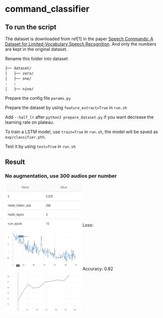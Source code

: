 # command_classifier

## To run the script
The dataset is downloaded from ref[1] in the paper [Speech Commands: A Dataset for Limited-Vocabulary Speech Recognition](https://arxiv.org/abs/1804.03209). And only the numbers are kept in the original dataset. 

Rename this folder into dataset
```bash
├── dataset/
│   ├── zero/
│   ├── one/
:	:
│   ├── nine/
```
Prepare the config file `params.py`

Prepare the dataset by using `feature_extract=True` in `run.sh`

Add `--half_lr` after `python3 prepare_dataset.py` if you want decrease the learning rate on plateau. 

To train a LSTM model, use `train=True` in `run.sh`, the model will be saved as `exp/classifier.pth`. 

Test it by using `test=True` in `run.sh` 

## Result
### No augmentation, use 300 audios per number
<img src="figs/params-300.png" width="250px" height="140px"/>
Loss:
<img src="figs/loss-300.png" width="250px" height="140px"/>
Accuracy: 0.82
<img src="figs/acc-300.png" width="250px" height="140px"/>